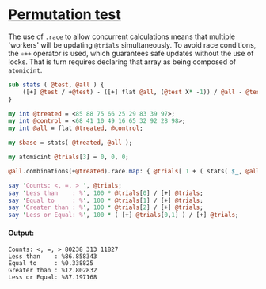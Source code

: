 [1]: https://rosettacode.org/wiki/Permutation_test

# [Permutation test][1]


The use of `.race` to allow concurrent calculations means that multiple 'workers' will be updating `@trials` simultaneously. To avoid race conditions, the `⚛++` operator is used, which guarantees safe updates without the use of locks. That is turn requires declaring that array as being composed of `atomicint`.

```perl
sub stats ( @test, @all ) {
    ([+] @test / +@test) - ([+] flat @all, (@test X* -1)) / @all - @test
}

my int @treated = <85 88 75 66 25 29 83 39 97>;
my int @control = <68 41 10 49 16 65 32 92 28 98>;
my int @all = flat @treated, @control;

my $base = stats( @treated, @all );

my atomicint @trials[3] = 0, 0, 0;

@all.combinations(+@treated).race.map: { @trials[ 1 + ( stats( $_, @all ) <=> $base ) ]⚛++ }

say 'Counts: <, =, > ', @trials;
say 'Less than    : %', 100 * @trials[0] / [+] @trials;
say 'Equal to     : %', 100 * @trials[1] / [+] @trials;
say 'Greater than : %', 100 * @trials[2] / [+] @trials;
say 'Less or Equal: %', 100 * ( [+] @trials[0,1] ) / [+] @trials;
```

#### Output:
```
Counts: <, =, > 80238 313 11827
Less than    : %86.858343
Equal to     : %0.338825
Greater than : %12.802832
Less or Equal: %87.197168
```
